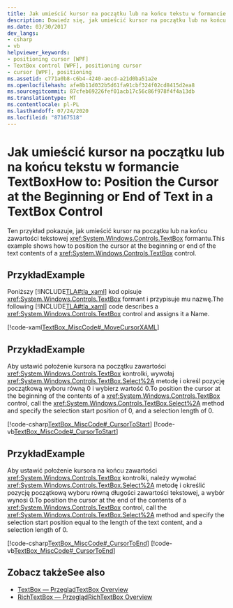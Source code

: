 ```yaml
---
title: Jak umieścić kursor na początku lub na końcu tekstu w formancie TextBox
description: Dowiedz się, jak umieścić kursor na początku lub na końcu zawartości tekstowej kontrolki TextBox Windows Presentation Foundation.
ms.date: 03/30/2017
dev_langs:
- csharp
- vb
helpviewer_keywords:
- positioning cursor [WPF]
- TextBox control [WPF], positioning cursor
- cursor [WPF], positioning
ms.assetid: c771a0b8-c6b4-4240-aecd-a21d0ba51a2e
ms.openlocfilehash: afe8b11d032b5d61fa91cbf324f02cd8415d2ea8
ms.sourcegitcommit: 87cfeb69226fef01acb17c56c86f978f4f4a13db
ms.translationtype: MT
ms.contentlocale: pl-PL
ms.lasthandoff: 07/24/2020
ms.locfileid: "87167518"
---
```

# <a name="how-to-position-the-cursor-at-the-beginning-or-end-of-text-in-a-textbox-control"></a><span data-ttu-id="85c06-103">Jak umieścić kursor na początku lub na końcu tekstu w formancie TextBox</span><span class="sxs-lookup"><span data-stu-id="85c06-103">How to: Position the Cursor at the Beginning or End of Text in a TextBox Control</span></span>
<span data-ttu-id="85c06-104">Ten przykład pokazuje, jak umieścić kursor na początku lub na końcu zawartości tekstowej <xref:System.Windows.Controls.TextBox> formantu.</span><span class="sxs-lookup"><span data-stu-id="85c06-104">This example shows how to position the cursor at the beginning or end of the text contents of a <xref:System.Windows.Controls.TextBox> control.</span></span>  
  
## <a name="example"></a><span data-ttu-id="85c06-105">Przykład</span><span class="sxs-lookup"><span data-stu-id="85c06-105">Example</span></span>  
 <span data-ttu-id="85c06-106">Poniższy [!INCLUDE[TLA#tla_xaml](../../../../includes/tlasharptla-xaml-md.md)] kod opisuje <xref:System.Windows.Controls.TextBox> formant i przypisuje mu nazwę.</span><span class="sxs-lookup"><span data-stu-id="85c06-106">The following [!INCLUDE[TLA#tla_xaml](../../../../includes/tlasharptla-xaml-md.md)] code describes a <xref:System.Windows.Controls.TextBox> control and assigns it a Name.</span></span>  
  
 [!code-xaml[TextBox_MiscCode#_MoveCursorXAML](~/samples/snippets/csharp/VS_Snippets_Wpf/TextBox_MiscCode/CSharp/Window1.xaml#_movecursorxaml)]  
  
## <a name="example"></a><span data-ttu-id="85c06-107">Przykład</span><span class="sxs-lookup"><span data-stu-id="85c06-107">Example</span></span>  
 <span data-ttu-id="85c06-108">Aby ustawić położenie kursora na początku zawartości <xref:System.Windows.Controls.TextBox> kontrolki, wywołaj <xref:System.Windows.Controls.TextBox.Select%2A> metodę i określ pozycję początkową wyboru równą 0 i wybierz wartość 0.</span><span class="sxs-lookup"><span data-stu-id="85c06-108">To position the cursor at the beginning of the contents of a <xref:System.Windows.Controls.TextBox> control, call the <xref:System.Windows.Controls.TextBox.Select%2A> method and specify the selection start position of 0, and a selection length of 0.</span></span>  
  
 [!code-csharp[TextBox_MiscCode#_CursorToStart](~/samples/snippets/csharp/VS_Snippets_Wpf/TextBox_MiscCode/CSharp/Window1.xaml.cs#_cursortostart)]
 [!code-vb[TextBox_MiscCode#_CursorToStart](~/samples/snippets/visualbasic/VS_Snippets_Wpf/TextBox_MiscCode/VisualBasic/Window1.xaml.vb#_cursortostart)]  
  
## <a name="example"></a><span data-ttu-id="85c06-109">Przykład</span><span class="sxs-lookup"><span data-stu-id="85c06-109">Example</span></span>  
 <span data-ttu-id="85c06-110">Aby ustawić położenie kursora na końcu zawartości <xref:System.Windows.Controls.TextBox> kontrolki, należy wywołać <xref:System.Windows.Controls.TextBox.Select%2A> metodę i określić pozycję początkową wyboru równą długości zawartości tekstowej, a wybór wynosi 0.</span><span class="sxs-lookup"><span data-stu-id="85c06-110">To position the cursor at the end of the contents of a <xref:System.Windows.Controls.TextBox> control, call the <xref:System.Windows.Controls.TextBox.Select%2A> method and specify the selection start position equal to the  length of the text content, and a selection length of 0.</span></span>  
  
 [!code-csharp[TextBox_MiscCode#_CursorToEnd](~/samples/snippets/csharp/VS_Snippets_Wpf/TextBox_MiscCode/CSharp/Window1.xaml.cs#_cursortoend)]
 [!code-vb[TextBox_MiscCode#_CursorToEnd](~/samples/snippets/visualbasic/VS_Snippets_Wpf/TextBox_MiscCode/VisualBasic/Window1.xaml.vb#_cursortoend)]  
  
## <a name="see-also"></a><span data-ttu-id="85c06-111">Zobacz także</span><span class="sxs-lookup"><span data-stu-id="85c06-111">See also</span></span>

- [<span data-ttu-id="85c06-112">TextBox — Przegląd</span><span class="sxs-lookup"><span data-stu-id="85c06-112">TextBox Overview</span></span>](textbox-overview.md)
- [<span data-ttu-id="85c06-113">RichTextBox — Przegląd</span><span class="sxs-lookup"><span data-stu-id="85c06-113">RichTextBox Overview</span></span>](richtextbox-overview.md)
